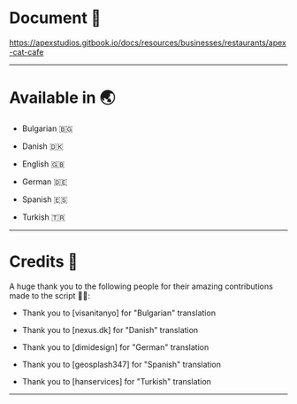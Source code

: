 # Document 📜

https://apexstudios.gitbook.io/docs/resources/businesses/restaurants/apex-cat-cafe

----------------------------------------------------------------------

# Available in 🌏

* Bulgarian 🇧🇬

* Danish 🇩🇰

* English 🇬🇧

* German 🇩🇪

* Spanish 🇪🇸

* Turkish 🇹🇷

----------------------------------------------------------------------

# Credits 🤝

A huge thank you to the following people for their amazing contributions made to the script 🫶🏻:

- Thank you to [visanitanyo] for "Bulgarian" translation

- Thank you to [nexus.dk] for "Danish" translation

- Thank you to [dimidesign] for "German" translation

- Thank you to [geosplash347] for "Spanish" translation

- Thank you to [hanservices] for "Turkish" translation

----------------------------------------------------------------------
